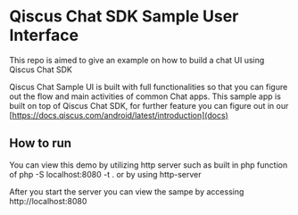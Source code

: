 # Qiscus Chat SDK Sample User Interface

This repo is aimed to give an example on how to build a chat UI
using Qiscus Chat SDK

Qiscus Chat Sample UI is built with full functionalities so that you can
figure out the flow and main activities of common Chat apps.
This sample app is built on top of Qiscus Chat SDK, for further
feature you can figure out in our
[https://docs.qiscus.com/android/latest/introduction](docs)

## How to run

You can view this demo by utilizing http server such as built in php
function of php -S localhost:8080 -t . or by using http-server

After you start the server you can view the sampe by accessing http://localhost:8080
